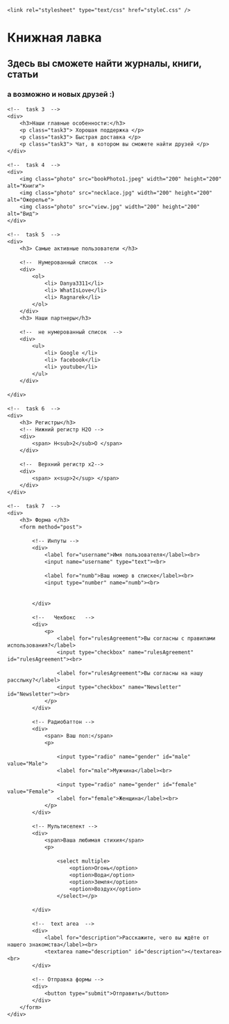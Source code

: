 <html lang="en">

<!--  task 1  -->

<head>
    <meta charset="UTF-8">
    <meta name="description" CONTENT="Formula h2o">
    <title>ControlWork</title>

    <link rel="stylesheet" type="text/css" href="styleC.css" />
</head>

<body>
    <!--   task 2   -->
    <div>
        <h1> Книжная <span class="siteName">лавка</span> </h1>
        <h2> Здесь вы сможете найти журналы, книги, статьи</h2>
        <h3> а возможно и новых друзей :) </h3>
    </div>

    <!--  task 3  -->
    <div>
        <h3>Наши главные особенности:</h3>
        <p class="task3"> Хорошая поддержка </p>
        <p class="task3"> Быстрая доставка </p>
        <p class="task3"> Чат, в котором вы сможете найти друзей </p>
    </div>

    <!--  task 4  -->
    <div>
        <img class="photo" src="bookPhoto1.jpeg" width="200" height="200" alt="Книги">
        <img class="photo" src="necklace.jpg" width="200" height="200" alt="Ожерелье">
        <img class="photo" src="view.jpg" width="200" height="200" alt="Вид">
    </div>

    <!--  task 5  -->
    <div>
        <h3> Самые активные пользователи </h3>

        <!--  Нумерованный список  -->
        <div>
            <ol>
                <li> Danya3311</li>
                <li> WhatIsLove</li>
                <li> Ragnarek</li>
            </ol>
        </div>
        <h3> Наши партнеры</h3>

        <!--  не нумерованный список  -->
        <div>
            <ul>
                <li> Google </li>
                <li> facebook</li>
                <li> youtube</li>
            </ul>
        </div>

    </div>

    <!--  task 6  -->
    <div>
        <h3> Регистры</h3>
        <!-- Нижний регистр H2O -->
        <div>
            <span> H<sub>2</sub>O </span>
        </div>

        <!--  Верхний регистр x2-->
        <div>
            <span> x<sup>2</sup> </span>
        </div>
    </div>

    <!--  task 7  -->
    <div>
        <h3> Форма </h3>
        <form method="post">

            <!-- Инпуты -->
            <div>
                <label for="username">Имя пользователя</label><br>
                <input name="username" type="text"><br>

                <label for="numb">Ваш номер в списке</label><br>
                <input type="number" name="numb"><br>


            </div>

            <!--   Чекбокс   -->
            <div>
                <p>
                    <label for="rulesAgreement">Вы согласны с правилами использования?</label>
                    <input type="checkbox" name="rulesAgreement" id="rulesAgreement"><br>

                    <label for="rulesAgreement">Вы согласны на нашу расслыку?</label>
                    <input type="checkbox" name="Newsletter" id="Newsletter"><br>
                </p>
            </div>

            <!-- Радиобаттон -->
            <div>
                <span> Ваш пол:</span>
                <p>

                    <input type="radio" name="gender" id="male" value="Male">
                    <label for="male">Мужчина</label><br>

                    <input type="radio" name="gender" id="female" value="Female">
                    <label for="female">Женщина</label><br>
                </p>
            </div>

            <!-- Мультиселект -->
            <div>
                <span>Ваша любимая стихия</span>
                <p>

                    <select multiple>
                        <option>Огонь</option>
                        <option>Вода</option>
                        <option>Земля</option>
                        <option>Воздух</option>
                    </select></p>

            </div>

            <!--  text area  -->
            <div>
                <label for="description">Расскажите, чего вы ждёте от нашего знакомства</label><br>
                <textarea name="description" id="description"></textarea><br>
            </div>

            <!-- Отправка формы -->
            <div>
                <button type="submit">Отправить</button>
            </div>
        </form>
    </div>
</body>

</html>
